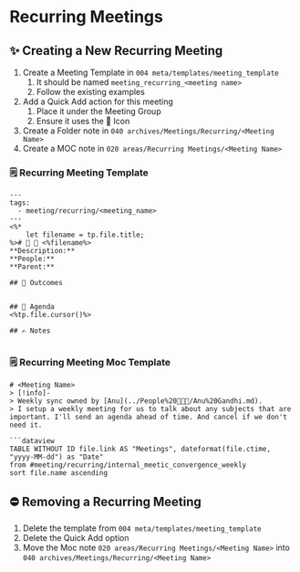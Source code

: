 # Recurring Meetings

## ✨ Creating a New Recurring Meeting

1. Create a Meeting Template in `004 meta/templates/meeting_template`
	1. It should be named `meeting_recurring_<meeting name>`
	2. Follow the existing examples
2. Add a Quick Add action for this meeting
	1. Place it under the Meeting Group
	2. Ensure it uses the 🔄 Icon
3. Create a Folder note in `040 archives/Meetings/Recurring/<Meeting Name>`
4. Create a MOC note in `020 areas/Recurring Meetings/<Meeting Name>`

### 🗒 Recurring Meeting Template

```
---
tags:
  - meeting/recurring/<meeting_name>
---
<%* 
	let filename = tp.file.title;
%># 📆 🔄 <%filename%>
**Description:** 
**People:** 
**Parent:** 

## 🔮 Outcomes


## 📢 Agenda
<%tp.file.cursor()%>

## ✍ Notes


```

### 🗒 Recurring Meeting Moc Template

```
# <Meeting Name>
> [!info]-
> Weekly sync owned by [Anu](../People%20🧑‍🤝‍🧑/Anu%20Gandhi.md).
> I setup a weekly meeting for us to talk about any subjects that are important. I'll send an agenda ahead of time. And cancel if we don't need it.

```dataview
TABLE WITHOUT ID file.link AS "Meetings", dateformat(file.ctime, "yyyy-MM-dd") as "Date"
from #meeting/recurring/internal_meetic_convergence_weekly
sort file.name ascending
```

## ⛔ Removing a Recurring Meeting

1. Delete the template from `004 meta/templates/meeting_template`
2. Delete the Quick Add option
3. Move the Moc note `020 areas/Recurring Meetings/<Meeting Name>` into `040 archives/Meetings/Recurring/<Meeting Name>`

